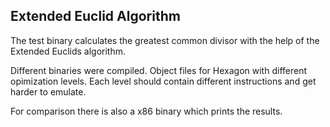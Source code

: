 ## Extended Euclid Algorithm

The test binary calculates the greatest common divisor with the help of the Extended Euclids algorithm.

Different binaries were compiled. Object files for Hexagon with different opimization levels. Each level should contain different instructions and get harder to emulate.

For comparison there is also a x86 binary which prints the results.
